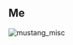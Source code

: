 ## Me
![mustang_misc](https://user-images.githubusercontent.com/105987360/193726123-1fe00799-bb9c-46c4-b697-730e77a56d8c.png)
